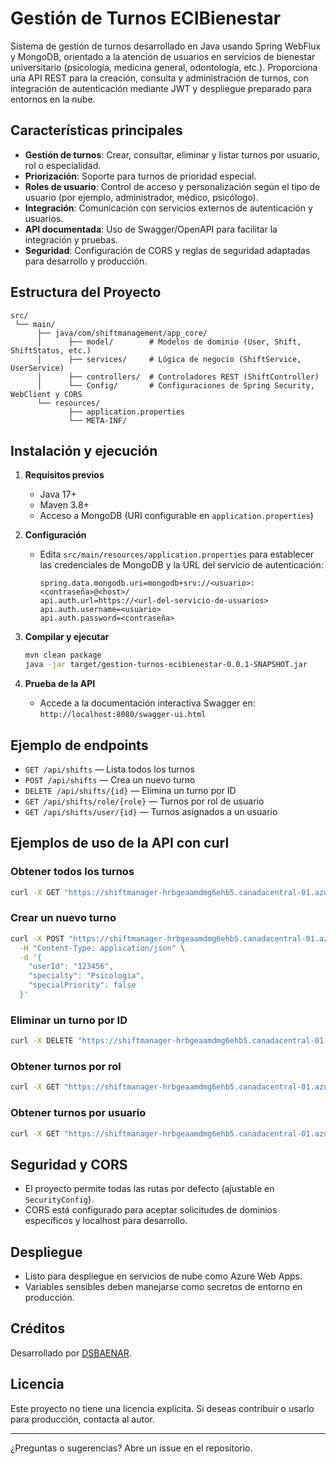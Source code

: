 # Gestión de Turnos ECIBienestar

Sistema de gestión de turnos desarrollado en Java usando Spring WebFlux y MongoDB, orientado a la atención de usuarios en servicios de bienestar universitario (psicología, medicina general, odontología, etc.). Proporciona una API REST para la creación, consulta y administración de turnos, con integración de autenticación mediante JWT y despliegue preparado para entornos en la nube.

## Características principales

- **Gestión de turnos**: Crear, consultar, eliminar y listar turnos por usuario, rol o especialidad.
- **Priorización**: Soporte para turnos de prioridad especial.
- **Roles de usuario**: Control de acceso y personalización según el tipo de usuario (por ejemplo, administrador, médico, psicólogo).
- **Integración**: Comunicación con servicios externos de autenticación y usuarios.
- **API documentada**: Uso de Swagger/OpenAPI para facilitar la integración y pruebas.
- **Seguridad**: Configuración de CORS y reglas de seguridad adaptadas para desarrollo y producción.

## Estructura del Proyecto

```
src/
 └── main/
      ├── java/com/shiftmanagement/app_core/
      │      ├── model/        # Modelos de dominio (User, Shift, ShiftStatus, etc.)
      │      ├── services/     # Lógica de negocio (ShiftService, UserService)
      │      ├── controllers/  # Controladores REST (ShiftController)
      │      └── Config/       # Configuraciones de Spring Security, WebClient y CORS
      └── resources/
             ├── application.properties
             └── META-INF/
```

## Instalación y ejecución

1. **Requisitos previos**
   - Java 17+
   - Maven 3.8+
   - Acceso a MongoDB (URI configurable en `application.properties`)

2. **Configuración**
   - Edita `src/main/resources/application.properties` para establecer las credenciales de MongoDB y la URL del servicio de autenticación:
     ```
     spring.data.mongodb.uri=mongodb+srv://<usuario>:<contraseña>@<host>/
     api.auth.url=https://<url-del-servicio-de-usuarios>
     api.auth.username=<usuario>
     api.auth.password=<contraseña>
     ```

3. **Compilar y ejecutar**
   ```bash
   mvn clean package
   java -jar target/gestion-turnos-ecibienestar-0.0.1-SNAPSHOT.jar
   ```

4. **Prueba de la API**
   - Accede a la documentación interactiva Swagger en:  
     `http://localhost:8080/swagger-ui.html`

## Ejemplo de endpoints

- `GET /api/shifts` — Lista todos los turnos
- `POST /api/shifts` — Crea un nuevo turno
- `DELETE /api/shifts/{id}` — Elimina un turno por ID
- `GET /api/shifts/role/{role}` — Turnos por rol de usuario
- `GET /api/shifts/user/{id}` — Turnos asignados a un usuario
  
## Ejemplos de uso de la API con curl

### Obtener todos los turnos

```bash
curl -X GET "https://shiftmanager-hrbgeaamdmg6ehb5.canadacentral-01.azurewebsites.net/api/shifts"
```

### Crear un nuevo turno

```bash
curl -X POST "https://shiftmanager-hrbgeaamdmg6ehb5.canadacentral-01.azurewebsites.net/api/shifts" \
  -H "Content-Type: application/json" \
  -d '{
    "userId": "123456",
    "specialty": "Psicologia",
    "specialPriority": false
  }'
```

### Eliminar un turno por ID

```bash
curl -X DELETE "https://shiftmanager-hrbgeaamdmg6ehb5.canadacentral-01.azurewebsites.net/api/shifts/{id}"
```

### Obtener turnos por rol

```bash
curl -X GET "https://shiftmanager-hrbgeaamdmg6ehb5.canadacentral-01.azurewebsites.net/api/shifts/role/ADMIN"
```

### Obtener turnos por usuario

```bash
curl -X GET "https://shiftmanager-hrbgeaamdmg6ehb5.canadacentral-01.azurewebsites.net/api/shifts/user/123456"
```

## Seguridad y CORS

- El proyecto permite todas las rutas por defecto (ajustable en `SecurityConfig`).
- CORS está configurado para aceptar solicitudes de dominios específicos y localhost para desarrollo.

## Despliegue

- Listo para despliegue en servicios de nube como Azure Web Apps.
- Variables sensibles deben manejarse como secretos de entorno en producción.

## Créditos

Desarrollado por [DSBAENAR](https://github.com/DSBAENAR).

## Licencia

Este proyecto no tiene una licencia explícita. Si deseas contribuir o usarlo para producción, contacta al autor.

---

¿Preguntas o sugerencias? Abre un issue en el repositorio.
